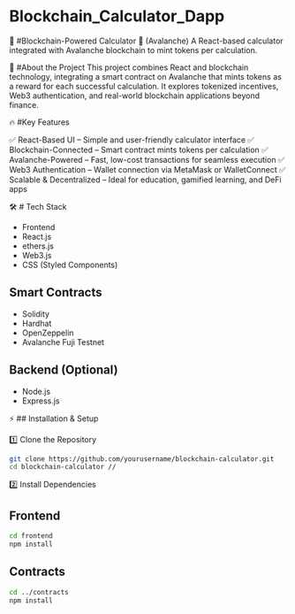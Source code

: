 # Blockchain_Calculator_Dapp

🧮 #Blockchain-Powered Calculator 🔗 (Avalanche)
A React-based calculator integrated with Avalanche blockchain to mint tokens per calculation.

🚀 #About the Project
This project combines React and blockchain technology, integrating a smart contract on Avalanche that mints tokens as a reward for each successful calculation. It explores tokenized incentives, Web3 authentication, and real-world blockchain applications beyond finance.

🔥 #Key Features

✅ React-Based UI – Simple and user-friendly calculator interface
✅ Blockchain-Connected – Smart contract mints tokens per calculation
✅ Avalanche-Powered – Fast, low-cost transactions for seamless execution
✅ Web3 Authentication – Wallet connection via MetaMask or WalletConnect
✅ Scalable & Decentralized – Ideal for education, gamified learning, and DeFi apps

🛠 # Tech Stack
-  Frontend
-  React.js
-  ethers.js
-  Web3.js
-  CSS (Styled Components)

## Smart Contracts
- Solidity
- Hardhat
- OpenZeppelin
- Avalanche Fuji Testnet

## Backend (Optional)
- Node.js
- Express.js

⚡ ## Installation & Setup

1️⃣ Clone the Repository
``` bash
git clone https://github.com/yourusername/blockchain-calculator.git
cd blockchain-calculator //
```
2️⃣ Install Dependencies

## Frontend
``` bash
cd frontend
npm install
```

## Contracts
```bash
cd ../contracts
npm install
```
